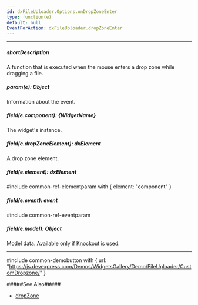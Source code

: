 ```yaml
---
id: dxFileUploader.Options.onDropZoneEnter
type: function(e)
default: null
EventForAction: dxFileUploader.dropZoneEnter
---
```

---
##### shortDescription
A function that is executed when the mouse enters a drop zone while dragging a file.

##### param(e): Object
Information about the event.

##### field(e.component): {WidgetName}
The widget's instance.

##### field(e.dropZoneElement): dxElement
A drop zone element.

##### field(e.element): dxElement
#include common-ref-elementparam with { element: "component" }

##### field(e.event): event
#include common-ref-eventparam

##### field(e.model): Object
Model data. Available only if Knockout is used.

---

#include common-demobutton with {
    url: "https://js.devexpress.com/Demos/WidgetsGallery/Demo/FileUploader/CustomDropzone/"
}

#####See Also#####
- [dropZone](/Documentation/ApiReference/UI_Widgets/dxFileUploader/Configuration/#dropZone)
